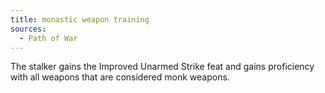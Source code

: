 ```yaml
---
title: monastic weapon training
sources:
  - Path of War
---
```


The stalker gains the Improved Unarmed Strike feat and gains proficiency with all weapons that are considered monk weapons.
